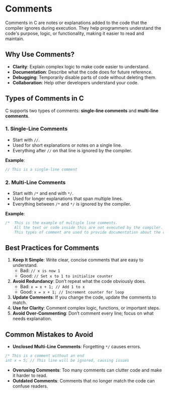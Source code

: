 # Comments

Comments in C are notes or explanations added to the code that the compiler ignores during execution. They help programmers understand the code's purpose, logic, or functionality, making it easier to read and maintain.

## Why Use Comments?

- **Clarity**: Explain complex logic to make code easier to understand.
- **Documentation**: Describe what the code does for future reference.
- **Debugging**: Temporarily disable parts of code without deleting them.
- **Collaboration**: Help other developers understand your code.

## Types of Comments in C

C supports two types of comments: **single-line comments** and **multi-line comments**.

### 1. Single-Line Comments

- Start with `//`.
- Used for short explanations or notes on a single line.
- Everything after `//` on that line is ignored by the compiler.

**Example**:

```c
// This is a single-line comment
```

### 2. Multi-Line Comments

- Start with `/*` and end with `*/`.
- Used for longer explanations that span multiple lines.
- Everything between `/*` and `*/` is ignored by the compiler.

**Example**:

```c
/*  This is the example of multiple line comments.
    All the text or code inside this are not executed by the compiler.
    This types of comment are used to provide documentation about the code. */
```

## Best Practices for Comments

1. **Keep It Simple**: Write clear, concise comments that are easy to understand.
    - Bad: `// x is now 1`
    - Good: `// Set x to 1 to initialize counter`
2. **Avoid Redundancy**: Don’t repeat what the code obviously does.
    - Bad: `x = x + 1; // Add 1 to x`
    - Good: `x = x + 1; // Increment counter for loop`
3. **Update Comments**: If you change the code, update the comments to match.
4. **Use for Clarity**: Comment complex logic, functions, or important steps.
5. **Avoid Over-Commenting**: Don’t comment every line; focus on what needs explanation.

## Common Mistakes to Avoid

- **Unclosed Multi-Line Comments**: Forgetting `*/` causes errors.

```c
/* This is a comment without an end
int x = 5; // This line will be ignored, causing issues
```

- **Overusing Comments**: Too many comments can clutter code and make it harder to read.
- **Outdated Comments**: Comments that no longer match the code can confuse readers.
